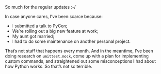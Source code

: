 So much for the regular updates :-/

In case anyone cares, I’ve been scarce because:

* I submitted a talk to PyCon;
* We’re rolling out a big new feature at work;
* My aunt got married;
* I had to do some maintenance on another personal project.

That’s not stuff that happens every month. And in the meantime, I’ve been doing research on `unittest.mock`, come up with a plan for implementing custom commands, and straightened out some misconceptions I had about how Python works. So that’s not so terrible.
